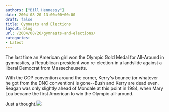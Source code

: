 ```yaml
---
authors: ["Bill Hennessy"]
date: 2004-08-20 13:00:00+00:00
draft: false
title: Gymnasts and Elections
layout: blog
url: /2004/08/20/gymnasts-and-elections/
categories:
- Latest
---
```


The last time an American girl won the Olympic Gold Medal for All-Around in gymnastics, a Republican president won re-election in a landslide against a liberal Democrat from Massecheusetts.    
  
With the GOP convention around the corner, Kerry's bounce (or whatever he got from the DNC convention) is gone--Bush and Kerry are dead even.  Reagan was only slightly ahead of Mondale at this point in 1984, when Mary Lou became the first American to win the Olympic all-around.    
  
Just a thought.![](https://blog.billhennessy.com/aggbug.aspx?PostID=639)


